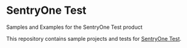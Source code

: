 # SentryOne Test
Samples and Examples for the SentryOne Test product

This repository contains sample projects and tests for [SentryOne Test](https://www.sentryone.com/products/sentryone-test).

